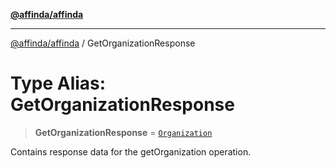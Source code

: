 [**@affinda/affinda**](../README.md)

***

[@affinda/affinda](../globals.md) / GetOrganizationResponse

# Type Alias: GetOrganizationResponse

> **GetOrganizationResponse** = [`Organization`](../interfaces/Organization.md)

Contains response data for the getOrganization operation.
